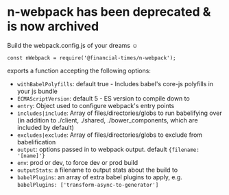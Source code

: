 # n-webpack has been deprecated & is now archived
Build the webpack.config.js of your dreams :relaxed:

```
const nWebpack = require('@financial-times/n-webpack');
```
exports a function accepting the following options:

- `withBabelPolyfills`: default true - Includes babel's core-js polyfills in your js bundle
- `ECMAScriptVersion`: default 5 - ES version to compile down to
- `entry`: Object used to configure webpack's entry points
- `includes|include`: Array of files/directories/globs to run babelifying over (in addition to ./client, ./shared, ./bower_components, which are included by default)
- `excludes|exclude`: Array of files/directories/globs to exclude from babelification
- `output`: options passed in to webpack output. default `{filename: '[name]'}`
- `env`: prod or dev, to force dev or prod build
- `outputStats`: a filename to output stats about the build to
- `babelPlugins`: an array of extra babel plugins to apply, e.g. `babelPlugins: ['transform-async-to-generator']`
